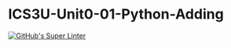 # ICS3U-Unit0-01-Python-Adding

[![GitHub's Super Linter](https://github.com/liam-fletcher1/ICS3U-Unit0-01-Python-Adding/workflows/GitHub's%20Super%20Linter/badge.svg)](https://github.com/liam-fletcher1/ICS3U-Unit0-01-Python-Adding/actions)
